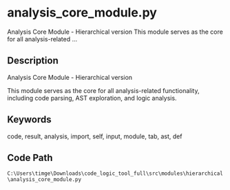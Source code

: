 # analysis_core_module.py

Analysis Core Module - Hierarchical version This module serves as the core for all analysis-related ...

## Description

Analysis Core Module - Hierarchical version

This module serves as the core for all analysis-related functionality,
including code parsing, AST exploration, and logic analysis.

## Keywords

code, result, analysis, import, self, input, module, tab, ast, def

## Code Path

`C:\Users\timge\Downloads\code_logic_tool_full\src\modules\hierarchical\analysis_core_module.py`

